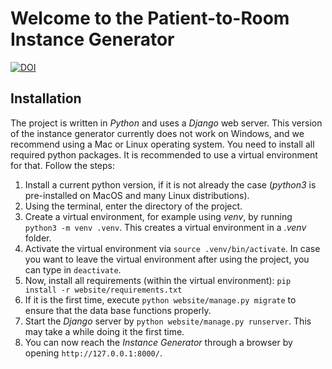 # Welcome to the Patient-to-Room Instance Generator

[![DOI](https://zenodo.org/badge/DOI/10.5281/zenodo.15802374.svg)](https://doi.org/10.5281/zenodo.15802374)

## Installation
The project is written in *Python* and uses a *Django* web server.
This version of the instance generator currently does not work on Windows, and we recommend using a Mac or Linux operating system.
You need to install all required python packages.
It is recommended to use a virtual environment for that.
Follow the steps:
1. Install a current python version, if it is not already the case (*python3* is pre-installed on MacOS and many Linux distributions).
1. Using the terminal, enter the directory of the project.
1. Create a virtual environment, for example using *venv*, by running `python3 -m venv .venv`. This creates a virtual environment in a *.venv* folder.
1. Activate the virtual environment via `source .venv/bin/activate`. In case you want to leave the virtual environment after using the project, you can type in `deactivate`.
1. Now, install all requirements (within the virtual environment): `pip install -r website/requirements.txt`
2. If it is the first time, execute `python website/manage.py migrate` to ensure that the data base functions properly.
1. Start the *Django* server by `python website/manage.py runserver`. This may take a while doing it the first time.
1. You can now reach the *Instance Generator* through a browser by opening `http://127.0.0.1:8000/`.
